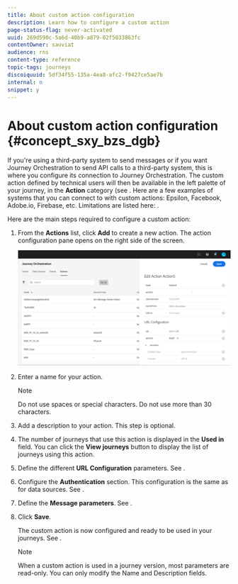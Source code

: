 ```yaml
---
title: About custom action configuration
description: Learn how to configure a custom action
page-status-flag: never-activated
uuid: 269d590c-5a6d-40b9-a879-02f5033863fc
contentOwner: sauviat
audience: rns
content-type: reference
topic-tags: journeys
discoiquuid: 5df34f55-135a-4ea8-afc2-f9427ce5ae7b
internal: n
snippet: y
---
```


# About custom action configuration {#concept_sxy_bzs_dgb}

If you're using a third-party system to send messages or if you want Journey Orchestration to send API calls to a third-party system, this is where you configure its connection to Journey Orchestration. The custom action defined by technical users will then be available in the left palette of your journey, in the **Action** category (see [](../building-journeys/journeyaction.md). Here are a few examples of systems that you can connect to with custom actions: Epsilon, Facebook, Adobe.io, Firebase, etc.
Limitations are listed here: [](../action/customlimitations.md).

Here are the main steps required to configure a custom action:

1. From the **Actions** list, click **Add** to create a new action. The action configuration pane opens on the right side of the screen.

    ![](../assets/custom2.png)

1. Enter a name for your action.

    >[!NOTE]
    >
    >Do not use spaces or special characters. Do not use more than 30 characters.

1. Add a description to your action. This step is optional.
1. The number of journeys that use this action is displayed in the **Used in** field. You can click the **View journeys** button to display the list of  journeys using this action.
1. Define the different **URL Configuration** parameters. See [](../action/customurl.md).
1. Configure the **Authentication** section. This configuration is the same as for data sources.  See [](../datasource/dsexternal.md#section_wjp_nl5_nhb).
1. Define the **Message parameters**. See [](../action/customparameters.md).
1. Click **Save**.

    The custom action is now configured and ready to be used in your journeys. See [](../building-journeys/journeyaction.md).

    >[!NOTE]
    >
    >When a custom action is used in a journey version, most parameters are read-only. You can only modify the Name and Description fields.
